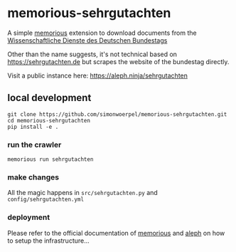 # memorious-sehrgutachten

A simple [memorious](https://memorious.readthedocs.io/en/latest/)
extension to download documents from the
[Wissenschaftliche Dienste des Deutschen Bundestags](https://www.bundestag.de/ausarbeitungen/)

Other than the name suggests, it's not technical based on
https://sehrgutachten.de but scrapes the website of the bundestag directly.

Visit a public instance here: https://aleph.ninja/sehrgutachten

## local development

    git clone https://github.com/simonwoerpel/memorious-sehrgutachten.git
    cd memorious-sehrgutachten
    pip install -e .

### run the crawler

    memorious run sehrgutachten

### make changes

All the magic happens in `src/sehrgutachten.py` and `config/sehrgutachten.yml`

### deployment

Please refer to the official documentation of
[memorious](https://memorious.readthedocs.io/en/latest/) and
[aleph](https://alephdata.org) on how to setup the infrastructure...
